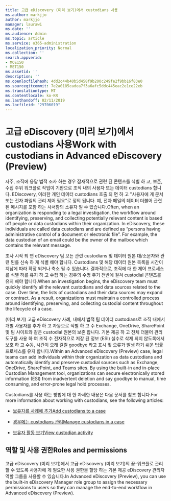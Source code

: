 ```yaml
---
title: 고급 eDiscovery (미리 보기)에서 custodians 사용
ms.author: markjjo
author: markjjo
manager: laurawi
ms.date: ''
ms.audience: Admin
ms.topic: article
ms.service: o365-administration
localization_priority: Normal
ms.collection: ''
search.appverid:
- MOE150
- MET150
ms.assetid: ''
description: ''
ms.openlocfilehash: 4dd2c44b40b5d458f9b200c249fe2f9bb16f83e0
ms.sourcegitcommit: 7e2a0185cadea7f3a6afc5ddc445eac2e1ce22eb
ms.translationtype: MT
ms.contentlocale: ko-KR
ms.lasthandoff: 02/11/2019
ms.locfileid: "29706019"
---
```

# <a name="work-with-custodians-in-advanced-ediscovery-preview"></a><span data-ttu-id="1db22-102">고급 eDiscovery (미리 보기)에서 custodians 사용</span><span class="sxs-lookup"><span data-stu-id="1db22-102">Work with custodians in Advanced eDiscovery (Preview)</span></span>

<span data-ttu-id="1db22-p101">자주, 조직에 응답 법적 조사 하는 경우 잠재적으로 관련 된 콘텐츠를 식별 하 고, 보존, 수집 주위 워크플로 작업이 기반으로 조직 내의 사용자 또는 데이터 custodians 합니다. EDiscovery, 이러한 개인 데이터 custodians 호출 되 면 하 고 "사용자에 게 문서 또는 전자 파일의 관리 제어 필요"로 정의 됩니다. 예, 전자 메일의 데이터 더불어 관련 된 메시지를 포함 하는 사서함의 소유자 일 수 있습니다.</span><span class="sxs-lookup"><span data-stu-id="1db22-p101">Often, when an organization is responding to a legal investigation, the workflow around identifying, preserving, and collecting potentially relevant content is based off people or data custodians within their organization. In eDiscovery, these individuals are called data custodians and are defined as “persons having administrative control of a document or electronic file”. For example, the data custodian of an email could be the owner of the mailbox which contains the relevant message.</span></span>  

<span data-ttu-id="1db22-p102">조사 시작 되 면 eDiscovery 팀 모든 관련 custodians 및 데이터 원본 대/소문자와 관련 된를 신속 하 게 식별 해야 합니다. Custodians 및 해당 데이터 원본 목록을 시간이 지남에 따라 확장 되거나 축소 될 수 있습니다. 결과적으로, 조직에 대 한 제어 프로세스를 식별 하를 유지 하 고 수집 하는 경우의 수명 주기 전반에 걸쳐 custodial 콘텐츠를 유지 해야 합니다.</span><span class="sxs-lookup"><span data-stu-id="1db22-p102">When an investigation begins, the eDiscovery team must quickly identify all the relevant custodians and data sources related to the case. Over time, the lists of custodians and their data sources may expand or contract. As a result, organizations must maintain a controlled process around identifying, preserving, and collecting custodial content throughout the lifecycle of a case.</span></span>

<span data-ttu-id="1db22-p103">(미리 보기) 고급 eDiscovery 사례, 내에서 법적 팀 데이터 custodians로 조직 내에서 개별 사용자를 추가 하 고 자동으로 식별 하 고 수 Exchange, OneDrive, SharePoint 및 팀 사이트와 같은 custodial 원본의 보존 합니다. 기본 제공 하 고 전체 더불어 관리 도구를 사용 하 여 조직 수 전자적으로 저장 된 정보 (ESI) 실수로 삭제 되지 않도록에서 보호 하 고 수동, 시간이 오래 걸릴 goodbye 라고 표시 및 오류가 발생 하기 쉬운 법률 프로세스를 유지 합니다.</span><span class="sxs-lookup"><span data-stu-id="1db22-p103">Within an Advanced eDiscovery (Preview) case, legal teams can add individuals within their organization as data custodians and automatically identify and preserve custodial sources such as Exchange, OneDrive, SharePoint, and Teams sites. By using the built-in and in-place Custodian Management tool, organizations can secure electronically stored information (ESI) from inadvertent deletion and say goodbye to manual, time consuming, and error-prone legal hold processes.</span></span> 

<span data-ttu-id="1db22-111">Custodians를 사용 하는 방법에 대 한 자세한 내용은 다음 문서를 참조 합니다.</span><span class="sxs-lookup"><span data-stu-id="1db22-111">For more information about working with custodians, see the following articles:</span></span> 

- [<span data-ttu-id="1db22-112">보유자를 사례에 추가</span><span class="sxs-lookup"><span data-stu-id="1db22-112">Add custodians to a case</span></span>](add-custodians-to-case.md)

- [<span data-ttu-id="1db22-113">경우에는 custodians 관리</span><span class="sxs-lookup"><span data-stu-id="1db22-113">Manage custodians in a case</span></span>](manage-new-custodians.md)

- [<span data-ttu-id="1db22-114">보유자 활동 보기</span><span class="sxs-lookup"><span data-stu-id="1db22-114">View custodian activity</span></span>](view-custodian-activity.md)

## <a name="roles-and-permissions"></a><span data-ttu-id="1db22-115">역할 및 사용 권한</span><span class="sxs-lookup"><span data-stu-id="1db22-115">Roles and permissions</span></span>

<span data-ttu-id="1db22-116">고급 eDiscovery (미리 보기)에서 고급 eDiscovery (미리 보기)의 끝-워크플로 관리할 수 있도록 사용자에 게 필요한 사용 권한을 할당 하는 기본 제공 eDiscovery 관리자 역할 그룹을 사용할 수 있습니다.</span><span class="sxs-lookup"><span data-stu-id="1db22-116">In Advanced eDiscovery (Preview), you can use the built-in eDiscovery Manager role group to assign the necessary permissions to users so they can manage the end-to-end workflow in Advanced eDiscovery (Preview).</span></span>
